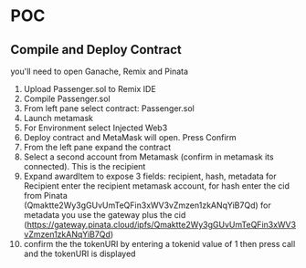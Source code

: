 # POC

## Compile and Deploy Contract

you'll need to open Ganache, Remix and Pinata

1. Upload Passenger.sol to Remix IDE
2. Compile Passenger.sol
3. From left pane select contract: Passenger.sol 
4. Launch metamask
5. For Environment select Injected Web3
6. Deploy contract and MetaMask will open. Press Confirm
7. From the left pane expand the contract
8. Select a second account from Metamask (confirm in metamask its connected). This is the recipient
9. Expand awardItem to expose 3 fields: recipient, hash, metadata
for Recipient enter the recipient metamask account, for hash enter the cid from Pinata (Qmaktte2Wy3gGUvUmTeQFin3xWV3vZmzen1zkANqYiB7Qd)
for metadata you use the gateway plus the cid 
(https://gateway.pinata.cloud/ipfs/Qmaktte2Wy3gGUvUmTeQFin3xWV3vZmzen1zkANqYiB7Qd)
10. confirm the the tokenURI by entering a tokenid value of 1 then press call and the tokenURI is displayed



